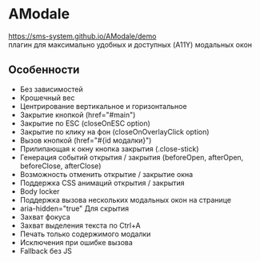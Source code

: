 # AModale
https://sms-system.github.io/AModale/demo <br>
плагин для максимально удобных и доступных (A11Y) модальных окон

## Особенности
+ Без зависимостей
+ Крошечный вес
+ Центрирование вертикальное и горизонтальное
+ Закрытие кнопкой (href="#main")
+ Закрытие по ESC (closeOnESC option)
+ Закрытие по клику на фон (closeOnOverlayClick option)
+ Вызов кнопкой (href="#{id модалки}")
+ Прилипающая к окну кнопка закрытия (.close-stick)
+ Генерация событий открытия / закрытия (beforeOpen, afterOpen, beforeClose, afterClose)
+ Возможность отменить открытие / закрытие окна
+ Поддержка CSS анимаций открытия / закрытия
+ Body locker
+ Поддержка вызова нескольких модальных окон на странице
+ aria-hidden="true" Для скрытия
+ Захват фокуса
+ Захват выделения текста по Ctrl+A
+ Печать только содержимого модалки
+ Исключения при ошибке вызова
+ Fallback без JS
